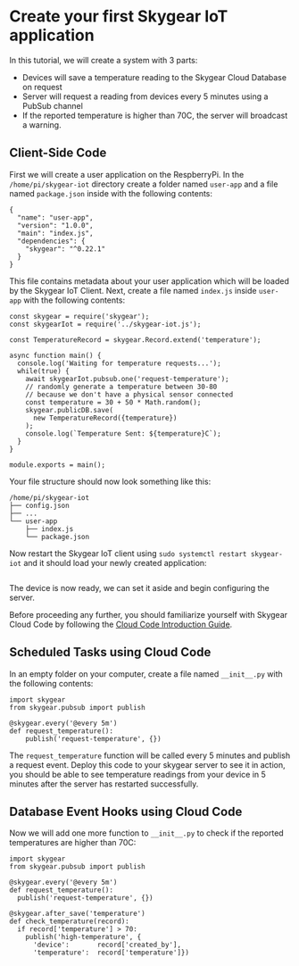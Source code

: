 # Create your first Skygear IoT application

In this tutorial, we will create a system with 3 parts:

- Devices will save a temperature reading to the Skygear Cloud Database on request
- Server will request a reading from devices every 5 minutes using a PubSub channel
- If the reported temperature is higher than 70C, the server will broadcast a warning.

## Client-Side Code

First we will create a user application on the RespberryPi. In the `/home/pi/skygear-iot`
directory create a folder named `user-app` and a file named `package.json` inside with the
following contents:

```
{
  "name": "user-app",
  "version": "1.0.0",
  "main": "index.js",
  "dependencies": {
    "skygear": "^0.22.1"
  }
}

```
This file contains metadata about your user application which will be loaded by the
Skygear IoT Client. Next, create a file named `index.js` inside `user-app` with the
following contents:

```
const skygear = require('skygear');
const skygearIot = require('../skygear-iot.js');

const TemperatureRecord = skygear.Record.extend('temperature');

async function main() {
  console.log('Waiting for temperature requests...');
  while(true) {
    await skygearIot.pubsub.one('request-temperature');
    // randomly generate a temperature between 30-80
    // because we don't have a physical sensor connected
    const temperature = 30 + 50 * Math.random();
    skygear.publicDB.save(
      new TemperatureRecord({temperature})
    );
    console.log(`Temperature Sent: ${temperature}C`);
  }
}

module.exports = main();
```

Your file structure should now look something like this:

```
/home/pi/skygear-iot
├── config.json
├── ...
└── user-app
    ├── index.js
    └── package.json

```

Now restart the Skygear IoT client using `sudo systemctl restart skygear-iot` and it should
load your newly created application:

```

```

The device is now ready, we can set it aside and begin configuring the server.

Before proceeding any further, you should familiarize yourself with Skygear Cloud Code
by following the [Cloud Code Introduction Guide][skygear-cloud-code].

## Scheduled Tasks using Cloud Code

In an empty folder on your computer, create a file named `__init__.py` with the following
contents:

```
import skygear
from skygear.pubsub import publish

@skygear.every('@every 5m')
def request_temperature():
    publish('request-temperature', {})

```

The `request_temperature` function will be called every 5 minutes and publish a request event.
Deploy this code to your skygear server to see it in action, you should be able to see
temperature readings from your device in 5 minutes after the server has restarted successfully.

## Database Event Hooks using Cloud Code

Now we will add one more function to `__init__.py` to check if the reported temperatures are
higher than 70C:

```
import skygear
from skygear.pubsub import publish

@skygear.every('@every 5m')
def request_temperature():
  publish('request-temperature', {})

@skygear.after_save('temperature')
def check_temperature(record):
  if record['temperature'] > 70:
    publish('high-temperature', {
      'device':       record['created_by'],
      'temperature':  record['temperature']})

```

[skygear-cloud-code]: https://docs.skygear.io/guides/cloud-function/intro-and-deployment/python/ 
